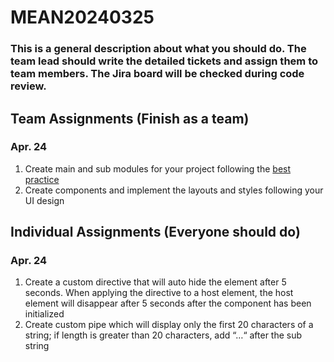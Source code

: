 # MEAN20240325

### This is a general description about what you should do. The team lead should write the detailed tickets and assign them to team members. The Jira board will be checked during code review.
## Team Assignments (Finish as a team) 
### Apr. 24
1. Create main and sub modules for your project following the [best practice](https://medium.com/@shijin_nath/angular-right-file-structure-and-best-practices-that-help-to-scale-2020-52ce8d967df5)
2. Create components and implement the layouts and styles following your UI design 


## Individual Assignments (Everyone should do)
### Apr. 24
1. Create a custom directive that will auto hide the element after 5 seconds. When applying the directive to a host element, the host element will disappear after 5 seconds after the component has been initialized
2. Create custom pipe which will display only the first 20 characters of a string; if length is greater than 20 characters, add “…“ after the sub string

